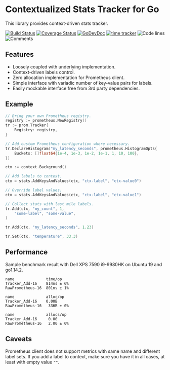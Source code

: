 # Contextualized Stats Tracker for Go

This library provides context-driven stats tracker.

[![Build Status](https://github.com/bool64/stats/workflows/test/badge.svg)](https://github.com/bool64/stats/actions?query=branch%3Amaster+workflow%3Atest)
[![Coverage Status](https://codecov.io/gh/bool64/stats/branch/master/graph/badge.svg)](https://codecov.io/gh/bool64/stats)
[![GoDevDoc](https://img.shields.io/badge/dev-doc-00ADD8?logo=go)](https://pkg.go.dev/github.com/bool64/stats)
[![time tracker](https://wakatime.com/badge/github/bool64/stats.svg)](https://wakatime.com/badge/github/bool64/stats)
![Code lines](https://sloc.xyz/github/bool64/stats/?category=code)
![Comments](https://sloc.xyz/github/bool64/stats/?category=comments)

## Features

* Loosely coupled with underlying implementation.
* Context-driven labels control.
* Zero allocation implementation for Prometheus client.
* Simple interface with variadic number of key-value pairs for labels.
* Easily mockable interface free from 3rd party dependencies.

## Example

```go
// Bring your own Prometheus registry.
registry := prometheus.NewRegistry()
tr := prom.Tracker{
    Registry: registry,
}

// Add custom Prometheus configuration where necessary.
tr.DeclareHistogram("my_latency_seconds", prometheus.HistogramOpts{
    Buckets: []float64{1e-4, 1e-3, 1e-2, 1e-1, 1, 10, 100},
})

ctx := context.Background()

// Add labels to context.
ctx = stats.AddKeysAndValues(ctx, "ctx-label", "ctx-value0")

// Override label values.
ctx = stats.AddKeysAndValues(ctx, "ctx-label", "ctx-value1")

// Collect stats with last mile labels.
tr.Add(ctx, "my_count", 1,
    "some-label", "some-value",
)

tr.Add(ctx, "my_latency_seconds", 1.23)

tr.Set(ctx, "temperature", 33.3)
```

## Performance

Sample benchmark result with Dell XPS 7590 i9-9980HK on Ubuntu 19 and go1.14.2.

```
name              time/op
Tracker_Add-16    814ns ± 6%
RawPrometheus-16  801ns ± 1%

name              alloc/op
Tracker_Add-16    0.00B     
RawPrometheus-16   336B ± 0%

name              allocs/op
Tracker_Add-16     0.00     
RawPrometheus-16   2.00 ± 0%
```

## Caveats

Prometheus client does not support metrics with same name and different label sets. 
If you add a label to context, make sure you have it in all cases, at least with empty value `""`.
